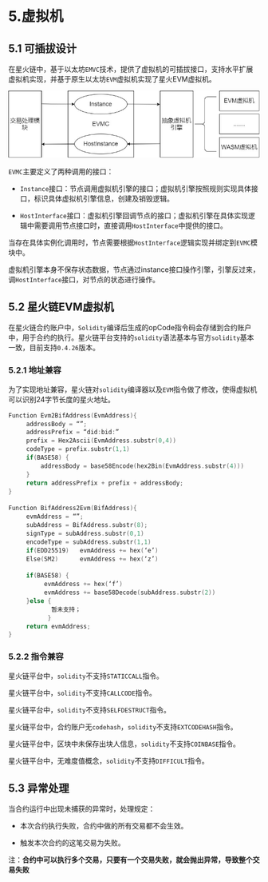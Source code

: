 # 5.虚拟机

## 5.1 可插拔设计

在星火链中，基于以太坊`EMVC`技术，提供了虚拟机的可插拔接口，支持水平扩展虚拟机实现，并基于原生以太坊`EVM`虚拟机实现了星火EVM虚拟机。

<img src="../_static/images/6.1-1可插拔结构.png">

`EVMC`主要定义了两种调用的接口：

- `Instance`接口：节点调用虚拟机引擎的接口；虚拟机引擎按照规则实现具体接口，标识具体虚拟机引擎信息，创建及销毁逻辑。

- `HostInterface`接口：虚拟机引擎回调节点的接口；虚拟机引擎在具体实现逻辑中需要调用节点接口时，直接调用`HostInterface`中提供的接口。

当存在具体实例化调用时，节点需要根据`HostInterface`逻辑实现并绑定到`EVMC`模块中。

虚拟机引擎本身不保存状态数据，节点通过instance接口操作引擎，引擎反过来，调`HostInterface`接口，对节点的状态进行操作。 

## 5.2 星火链EVM虚拟机

在星火链合约账户中，`Solidity`编译后生成的opCode指令码会存储到合约账户中，用于合约的执行。星火链平台支持的`solidity`语法基本与官方`solidity`基本一致，目前支持`0.4.26`版本。

### 5.2.1 地址兼容

为了实现地址兼容，星火链对`solidity`编译器以及`EVM`指令做了修改，使得虚拟机可以识别24字节长度的星火地址。

```c++
Function Evm2BifAddress(EvmAddress){
     addressBody = “”;
     addressPrefix = “did:bid:”
     prefix = Hex2Ascii(EvmAddress.substr(0,4))
     codeType = prefix.substr(1,1)
     if(BASE58) {
         addressBody = base58Encode(hex2Bin(EvmAddress.substr(4)))
     }
     return addressPrefix + prefix + addressBody;
}

Function BifAddress2Evm(BifAddress){
     evmAddress = “”;
     subAddress = BifAddress.substr(8);
     signType = subAddress.substr(0,1)
     encodeType = subAddress.substr(1,1)
     if(EDD25519)	evmAddress += hex(‘e’)
     Else(SM2)  	evmAddress += hex(‘z’)

     if(BASE58)	{
          evmAddress += hex(‘f’)
          evmAddress += base58Decode(subAddress.substr(2))
     }else {
    		暂未支持；
		   }
     return evmAddress;
}
```



### 5.2.2 指令兼容

星火链平台中，`solidity`不支持`STATICCALL`指令。

星火链平台中，`solidity`不支持`CALLCODE`指令。

星火链平台中，`solidity`不支持`SELFDESTRUCT`指令。

星火链平台中，合约账户无`codehash`，`solidity`不支持`EXTCODEHASH`指令。

星火链平台中，区块中未保存出块人信息，`solidity`不支持`COINBASE`指令。

星火链平台中，无难度值概念，`solidity`不支持`DIFFICULT`指令。

## 5.3 异常处理

当合约运行中出现未捕获的异常时，处理规定：

- 本次合约执行失败，合约中做的所有交易都不会生效。

- 触发本次合约的这笔交易为失败。

注：**合约中可以执行多个交易，只要有一个交易失败，就会抛出异常，导致整个交易失败**